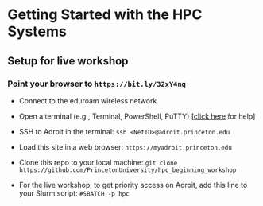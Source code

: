 # Getting Started with the HPC Systems

## Setup for live workshop

### Point your browser to `https://bit.ly/32xY4nq`

+ Connect to the eduroam wireless network

+ Open a terminal (e.g., Terminal, PowerShell, PuTTY) [<a href="https://researchcomputing.princeton.edu/education/training/hardware-and-software-requirements-picscie-workshops" target="_blank">click here</a> for help]

+ SSH to Adroit in the terminal: `ssh <NetID>@adroit.princeton.edu`

+ Load this site in a web browser: `https://myadroit.princeton.edu`

+ Clone this repo to your local machine: `git clone https://github.com/PrincetonUniversity/hpc_beginning_workshop`

+ For the live workshop, to get priority access on Adroit, add this line to your Slurm script: `#SBATCH -p hpc`
